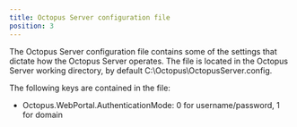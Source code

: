 ```yaml
---
title: Octopus Server configuration file
position: 3
---
```



The Octopus Server configuration file contains some of the settings that dictate how the Octopus Server operates. The file is located in the Octopus Server working directory, by default C:\Octopus\OctopusServer.config.


The following keys are contained in the file:

- Octopus.WebPortal.AuthenticationMode: 0 for username/password, 1 for domain
